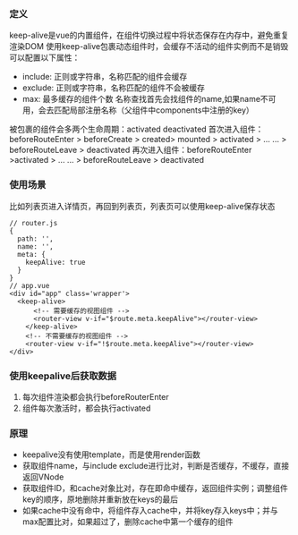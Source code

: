 ### 定义
keep-alive是vue的内置组件，在组件切换过程中将状态保存在内存中，避免重复渲染DOM
使用keep-alive包裹动态组件时，会缓存不活动的组件实例而不是销毁
可以配置以下属性：
- include: 正则或字符串，名称匹配的组件会缓存
- exclude: 正则或字符串，名称匹配的组件不会被缓存
- max: 最多缓存的组件个数
名称查找首先会找组件的name,如果name不可用，会去匹配局部注册名称（父组件中components中注册的key）

被包裹的组件会多两个生命周期：activated deactivated
首次进入组件：beforeRouteEnter > beforeCreate > created> mounted > activated > ... ... > beforeRouteLeave > deactivated
再次进入组件：beforeRouteEnter >activated > ... ... > beforeRouteLeave > deactivated

### 使用场景
比如列表页进入详情页，再回到列表页，列表页可以使用keep-alive保存状态
```js{4}
// router.js
{
  path: '',
  name: '',
  meta: {
    keepAlive: true
  }
}
// app.vue
<div id="app" class='wrapper'>
  <keep-alive>
      <!-- 需要缓存的视图组件 --> 
      <router-view v-if="$route.meta.keepAlive"></router-view>
    </keep-alive>
    <!-- 不需要缓存的视图组件 -->
    <router-view v-if="!$route.meta.keepAlive"></router-view>
</div>
```

### 使用keepalive后获取数据
1. 每次组件渲染都会执行beforeRouterEnter
2. 组件每次激活时，都会执行activated

### 原理
- keepalive没有使用template，而是使用render函数
- 获取组件name，与include exclude进行比对，判断是否缓存，不缓存，直接返回VNode
- 获取组件ID，和cache对象比对，存在即命中缓存，返回组件实例；调整组件key的顺序，原地删除并重新放在keys的最后
- 如果cache中没有命中，将组件存入cache中，并将key存入keys中；并与max配置比对，如果超过了，删除cache中第一个缓存的组件